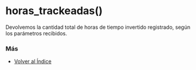 # horas_trackeadas()

Devolvemos la cantidad total de horas de tiempo invertido registrado, según los parámetros recibidos. 

### Más

  * [Volver al Índice](./index.md)
